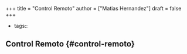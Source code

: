 +++
title = "Control Remoto"
author = ["Matias Hernandez"]
draft = false
+++

-   tags::


## Control Remoto {#control-remoto}
